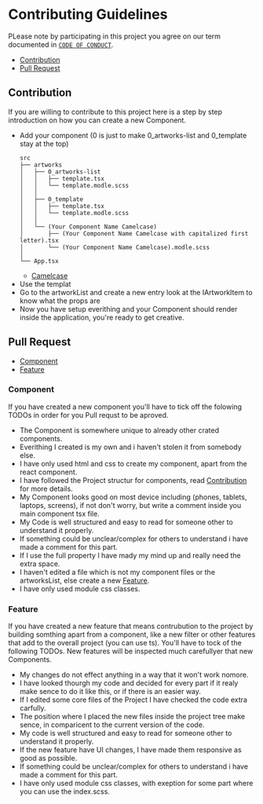 # Contributing Guidelines
PLease note by participating in this project you agree on our term documented in [`CODE OF CONDUCT`](CODE_OF_CONDUCT.md).

- [Contribution](#contribution)
- [Pull Request](#pull-request)

## Contribution
If you are willing to contribute to this project here is a step by step introduction on how you can create a new Component.

- Add your component (0 is just to make 0_artworks-list and 0_template stay at the top)
  ```
  src
  ├── artworks
  │   ├── 0_artworks-list
  │   │   ├── template.tsx
  │   │   └── template.modle.scss
  │   │
  │   ├── 0_template
  │   │   ├── template.tsx
  │   │   └── template.modle.scss
  │   │
  │   └── (Your Component Name Camelcase)
  │       ├── (Your Component Name Camelcase with capitalized first letter).tsx
  │       └── (Your Component Name Camelcase).modle.scss
  │
  └── App.tsx
  ```
  - [Camelcase](https://developer.mozilla.org/en-US/docs/Glossary/Camel_case)
- Use the templat
- Go to the artworkList and create a new entry look at the IArtworkItem to know what the props are
- Now you have setup everithing and your Component should render inside the application, you're ready to get creative.

## Pull Request
- [Component](#component)
- [Feature](#feature)

### Component
If you have created a new component you'll have to tick off the folowing TODOs in order for you Pull requst to be aproved.

- The Component is somewhere unique to already other crated components.
- Everithing I created is my own and i haven't stolen it from somebody else.
- I have only used html and css to create my component, apart from the react component.
- I have followed the Project structur for components, read [Contribution](#contribution) for more details.
- My Component looks good on most device including (phones, tablets, laptops, screens), if not don't worry, but write a comment inside you main component tsx file.
- My Code is well structured and easy to read for someone other to understand it properly.
- If something could be unclear/complex for others to understand i have made a comment for this part.
- If I use the full property I have mady my mind up and really need the extra space.
- I haven't edited a file which is not my component files or the artworksList, else create a new [Feature](#feature).
- I have only used module css classes.

### Feature
If you have created a new feature that means contrubution to the project by building somthing apart from a component, 
like a new filter or other features that add to the overall project (you can use ts). You'll have to tock of the following TODOs.
New features will be inspected much carefullyer that new Components.

- My changes do not effect anything in a way that it won't work nomore.
- I have looked thourgh my code and decided for every part if it realy make sence to do it like this, or if there is an easier way.
- If I edited some core files of the Project I have checked the code extra carfully.
- The position where I placed the new files inside the project tree make sence, in comparicent to the current version of the code.
- My code is well structured and easy to read for someone other to understand it properly.
- If the new feature have UI changes, I have made them responsive as good as possible.
- If something could be unclear/complex for others to understand i have made a comment for this part.
- I have only used module css classes, with exeption for some part where you can use the index.scss.
